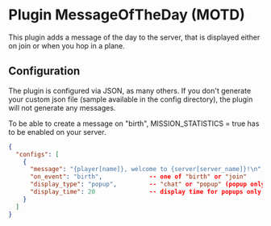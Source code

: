 # Plugin MessageOfTheDay (MOTD)
This plugin adds a message of the day to the server, that is displayed either on join or when you hop in a plane.

## Configuration
The plugin is configured via JSON, as many others. If you don't generate your custom json file (sample available in the 
config directory), the plugin will not generate any messages.

To be able to create a message on "birth", MISSION_STATISTICS = true has to be enabled on your server.

```json
{
  "configs": [
    {
      "message": "{player[name]}, welcome to {server[server_name]}!\n",
      "on_event": "birth",             -- one of "birth" or "join"
      "display_type": "popup",         -- "chat" or "popup" (popup only possible on "birth")
      "display_time": 20               -- display time for popups only
    }
  ]
}
```
